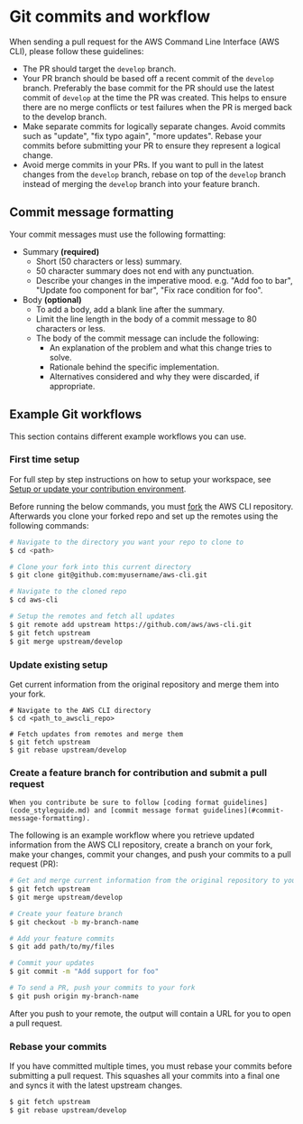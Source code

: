 # Git commits and workflow

When sending a pull request for the AWS Command Line Interface (AWS CLI), please follow these guidelines:

* The PR should target the `develop` branch.
* Your PR branch should be based off a recent commit of the `develop` branch. Preferably the base commit for the PR should use the latest commit of `develop` at the time the PR was created. This helps to ensure there are no merge conflicts or test failures when the PR is merged back to the develop branch.
* Make separate commits for logically separate changes. Avoid commits such as "update", "fix typo again", "more updates". Rebase your commits before submitting your PR to ensure they represent a logical change.
* Avoid merge commits in your PRs. If you want to pull in the latest changes from the `develop` branch, rebase on top of the `develop` branch instead of merging the `develop` branch into your feature branch.

## Commit message formatting

Your commit messages must use the following formatting:

* Summary **(required)**
    * Short (50 characters or less) summary.
    * 50 character summary does not end with any punctuation.
    * Describe your changes in the imperative mood. e.g. "Add foo to bar", "Update foo component for bar", "Fix race condition for foo".
* Body **(optional)**
    * To add a body, add a blank line after the summary.
    * Limit the line length in the body of a commit message to 80 characters or less.
    * The body of the commit message can include the following:
        * An explanation of the problem and what this change tries to solve.
        * Rationale behind the specific implementation.
        * Alternatives considered and why they were discarded, if appropriate.

## Example Git workflows

This section contains different example workflows you can use. 

### First time setup

For full step by step instructions on how to setup your workspace, see [Setup or update your contribution environment](setup.md).

Before running the below commands, you must  [fork](https://docs.github.com/en/get-started/quickstart/fork-a-repo) the AWS CLI repository. Afterwards you clone your forked repo and set up the remotes using the following commands:

```sh
# Navigate to the directory you want your repo to clone to
$ cd <path>

# Clone your fork into this current directory
$ git clone git@github.com:myusername/aws-cli.git

# Navigate to the cloned repo
$ cd aws-cli

# Setup the remotes and fetch all updates
$ git remote add upstream https://github.com/aws/aws-cli.git
$ git fetch upstream
$ git merge upstream/develop
```

### Update existing setup

Get current information from the original repository and merge them into your fork.

```shell
# Navigate to the AWS CLI directory
$ cd <path_to_awscli_repo>

# Fetch updates from remotes and merge them
$ git fetch upstream
$ git rebase upstream/develop
```

### Create a feature branch for contribution and submit a pull request

```{important} 
When you contribute be sure to follow [coding format guidelines](code_styleguide.md) and [commit message format guidelines](#commit-message-formatting).
```

The following is an example workflow where you retrieve updated information from the AWS CLI repository, create a branch on your fork, make your changes, commit your changes, and push your commits to a pull request (PR):

```bash
# Get and merge current information from the original repository to your fork
$ git fetch upstream
$ git merge upstream/develop

# Create your feature branch
$ git checkout -b my-branch-name

# Add your feature commits
$ git add path/to/my/files

# Commit your updates
$ git commit -m "Add support for foo"

# To send a PR, push your commits to your fork
$ git push origin my-branch-name
```

After you push to your remote, the output will contain a URL for you to open a pull request.

### Rebase your commits

If you have committed multiple times, you must rebase your commits before submitting a pull request. This squashes all your commits into a final one and syncs it with the latest upstream changes.

```bash
$ git fetch upstream
$ git rebase upstream/develop
```